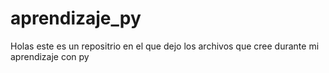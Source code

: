 # aprendizaje_py

Holas este es un repositrio en el que dejo los archivos que cree durante mi aprendizaje con py
